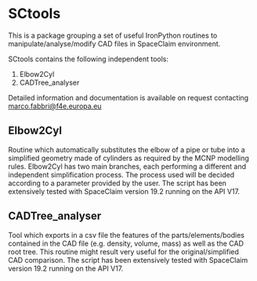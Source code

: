# SCtools
This is a package grouping a set of useful IronPython routines to manipulate/analyse/modify CAD files in SpaceClaim environment.

SCtools contains the following independent tools:
1) Elbow2Cyl
2) CADTree_analyser

Detailed information and documentation is available on request contacting marco.fabbri@f4e.europa.eu

## Elbow2Cyl
Routine which automatically substitutes the elbow of a pipe or tube into a
simplified geometry made of cylinders as required by the MCNP modelling rules.
Elbow2Cyl has two main branches, each performing a different and independent 
simplification process. The process used will be decided according to a 
parameter provided by the user. The script has been extensively tested 
with SpaceClaim version 19.2 running on the API V17. 


## CADTree_analyser
Tool which exports in a csv file the features of the parts/elements/bodies
contained in the CAD file (e.g. density, volume, mass) as well as the CAD root 
tree. This routine might result very useful for the original/simplified CAD comparison.
The script has been extensively tested with SpaceClaim version 19.2 running on the API V17. 
